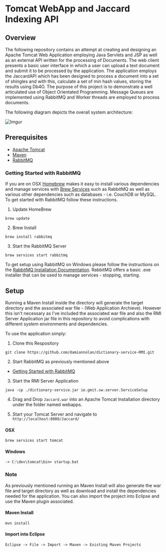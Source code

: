 # Tomcat WebApp and Jaccard Indexing API

## Overview

The following repository contains an attempt at creating and designing an Apache Tomcat Web Application employing Java Servlets and JSP as well as an external API written for the processing of Documents.
The web client presents a basic user interface in which a user can upload a text document and submit it to be processed by the application. The application employs the JaccardAPI which has been designed to process a document into a set of shingles and with this, calculate a set of min hash values, storing the results using Db4O. The purpose of this project is to demonstrate a well articulated use of Object Orientated Programming. Message Queues are implemented using RabbitMQ and Worker threads are employed to process documents.

The following diagram depicts the overall system architecture:

![Imgur](https://i.imgur.com/4iNxZc4.png)

## Prerequisites

- [Apache Tomcat](http://tomcat.apache.org/)
- [Maven](https://maven.apache.org/)
- [RabbitMQ](https://www.rabbitmq.com/)

### Getting Started with RabbitMQ

If you are on OSX [Homebrew](https://brew.sh/) makes it easy to install various dependencies and manage services with [Brew Services](https://github.com/Homebrew/homebrew-services) such as RabbitMQ as well as various other dependencies such as databases - i.e. CouchDB or MySQL. To 
get started with RabbitMQ follow these instructions.

1. Update HomeBrew
```
brew update
```

2. Brew Install
```
brew install rabbitmq
```

3. Start the RabbitMQ Server
```
brew services start rabbitmq
```

To get setup using RabbitMQ on Windows please follow the instructions on the [RabbitMQ Installation Documentation](https://www.rabbitmq.com/install-windows.html). RabbitMQ offers a basic .exe installer that can be used to manage services - stopping, starting.

## Setup

Running a Maven Install inside the directory will generate the target directory and the associated war file - (Web Application Archieve). However this isn't necessary as I've included the associated war file and also the RMI Server Application jar file in this repository to avoid complications with different system environments and dependencies.

To use the application simply:

1. Clone this Respository
```
git clone https://github.com/damiannolan/dictionary-service-RMI.git
```

2. Start RabbitMQ as previously mentioned above

+ [Getting Started with RabbitMQ](#getting-started-with-rabbitmq)

3. Start the RMI Server Application
```
java -cp ./dictionary-service.jar ie.gmit.sw.server.ServiceSetup
```

4. Drag and Drop `Jaccard.war` into an Apache Tomcat Installation directory under the folder named webapps.

5. Start your Tomcat Server and navigate to `http://localhost:8080/Jaccard/`

#### OSX 
```
brew services start tomcat
```

#### Windows
```
-> C:\dev\tomcat\bin> startup.bat
```

### Note

As previously mentioned running an Maven Install will also generate the war file and target directory as well as download and install the dependencies needed for the application. You can also import the project into Eclipse and use the Maven plugin associated.

#### Maven Install
```
mvn install
```

#### Import into Eclipse
```
Eclipse -> File -> Import -> Maven -> Existing Maven Projects
```
